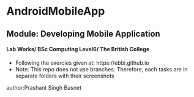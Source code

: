 # AndroidMobileApp
<h2>Module: Developing Mobile Application </h2>
<h4>Lab Works/ BSc Computing Level6/ The British College</h4>

<ul> 
<li> Following the exercies given at: https://ebbi.github.io </li>
<li> Note: This repo does not use branches. Therefore, each tasks are in separate folders with their screenshots</li>
</ul>


author:Prashant Singh Basnet


